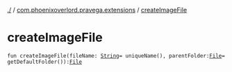 [./](../index.md) / [com.phoenixoverlord.pravega.extensions](index.md) / [createImageFile](./create-image-file.md)

# createImageFile

`fun createImageFile(fileName: `[`String`](https://kotlinlang.org/api/latest/jvm/stdlib/kotlin/-string/index.html)` = uniqueName(), parentFolder: `[`File`](https://docs.oracle.com/javase/6/docs/api/java/io/File.html)` = getDefaultFolder()): `[`File`](https://docs.oracle.com/javase/6/docs/api/java/io/File.html)